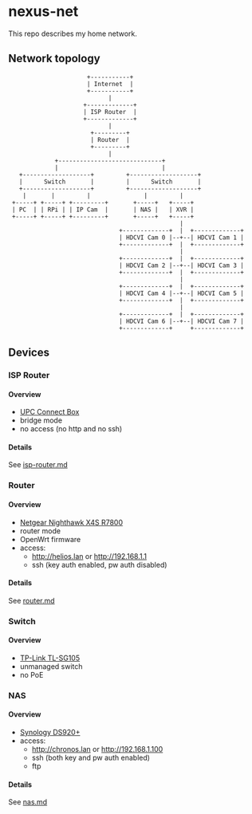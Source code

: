 # nexus-net

This repo describes my home network.

## Network topology


```
                      +-----------+
                      | Internet  |
                      +-----------+
                            |
                     +-------------+
                     | ISP Router  |
                     +-------------+
                            |
                       +---------+
                       | Router  |
                       +---------+
                            |
             +-----------------------------+
             |                             |
   +-------------------+         +-------------------+
   |      Switch       |         |      Switch       |
   +-------------------+         +-------------------+
    |       |         |               |         | 
 +-----+ +-----+ +---------+       +-----+   +-----+           
 | PC  | | RPi | | IP Cam  |       | NAS |   | XVR |           
 +-----+ +-----+ +---------+       +-----+   +-----+           
                                                |
                               +-------------+  |  +-------------+
                               | HDCVI Cam 0 |--+--| HDCVI Cam 1 |
                               +-------------+  |  +-------------+
                                                |
                               +-------------+  |  +-------------+
                               | HDCVI Cam 2 |--+--| HDCVI Cam 3 |
                               +-------------+  |  +-------------+
                                                |
                               +-------------+  |  +-------------+
                               | HDCVI Cam 4 |--+--| HDCVI Cam 5 |
                               +-------------+  |  +-------------+
                                                |
                               +-------------+  |  +-------------+
                               | HDCVI Cam 6 |--+--| HDCVI Cam 7 |
                               +-------------+     +-------------+
```

## Devices

### ISP Router

#### Overview

- [UPC Connect Box](https://www.google.com/url?sa=t&rct=j&q=&esrc=s&source=web&cd=&cad=rja&uact=8&ved=2ahUKEwi82ZWt6q2DAxWY_bsIHUgUAiQQFnoECBIQAQ&url=https%3A%2F%2Fwww.upc.ch%2Fpdf%2Fsupport%2Fen%2Fmanuals%2Finternet%2Fconnectbox%2Fconnect-box-manual.pdf&usg=AOvVaw1POAA5CCxkLlS9mlO_BAVz&opi=89978449)
- bridge mode
- no access (no http and no ssh)

#### Details

See [isp-router.md](isp-router.md)

### Router

#### Overview

- [Netgear Nighthawk X4S R7800](https://www.netgear.com/home/wifi/routers/r7800/)
- router mode
- OpenWrt firmware
- access:
  - http://helios.lan or http://192.168.1.1
  - ssh (key auth enabled, pw auth disabled)

#### Details

See [router.md](router.md)

### Switch

#### Overview

- [TP-Link TL-SG105](https://www.tp-link.com/hu/business-networking/unmanaged-switch/tl-sg105/)
- unmanaged switch
- no PoE

### NAS

#### Overview

- [Synology DS920+](https://global.download.synology.com/download/Document/Hardware/DataSheet/DiskStation/20-year/DS920+/enu/Synology_DS920_Plus_Data_Sheet_enu.pdf)
- access:
  - http://chronos.lan or http://192.168.1.100
  - ssh (both key and pw auth enabled)
  - ftp

#### Details

See [nas.md](nas.md)
